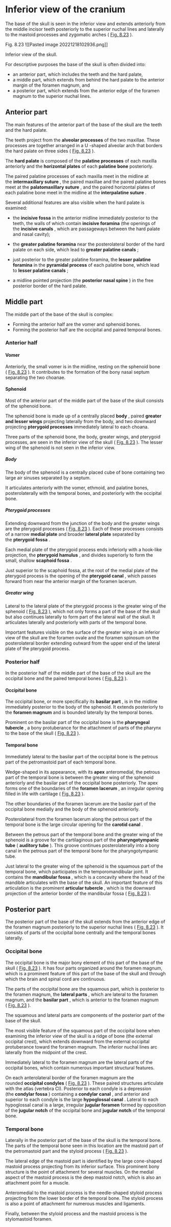 # Inferior view of the cranium
The base of the skull is seen in the inferior view and extends anteriorly from the middle incisor teeth posteriorly to the superior nuchal lines and laterally to the mastoid processes and zygomatic arches ( [Fig. 8.23](https://www-clinicalkey-com.eproxy.lib.hku.hk/f0120) ).

Fig. 8.23
![[Pasted image 20221218102936.png]]

Inferior view of the skull.

For descriptive purposes the base of the skull is often divided into:

- an anterior part, which includes the teeth and the hard palate,
- a middle part, which extends from behind the hard palate to the anterior margin of the foramen magnum, and
- a posterior part, which extends from the anterior edge of the foramen magnum to the superior nuchal lines.

## Anterior part
The main features of the anterior part of the base of the skull are the teeth and the hard palate.

The teeth project from the **alveolar processes** of the two maxillae. These processes are together arranged in a U -shaped alveolar arch that borders the hard palate on three sides ( [Fig. 8.23](https://www-clinicalkey-com.eproxy.lib.hku.hk/f0120) ).

The **hard palate** is composed of the **palatine processes** of each maxilla anteriorly and the **horizontal plates** of each **palatine bone** posteriorly.

The paired palatine processes of each maxilla meet in the midline at the **intermaxillary suture** , the paired maxillae and the paired palatine bones meet at the **palatomaxillary suture** , and the paired horizontal plates of each palatine bone meet in the midline at the **interpalatine suture** .

Several additional features are also visible when the hard palate is examined:
- the **incisive fossa** in the anterior midline immediately posterior to the teeth, the walls of which contain **incisive foramina** (the openings of the **incisive canals** , which are passageways between the hard palate and nasal cavity);

- the **greater palatine foramina** near the posterolateral border of the hard palate on each side, which lead to **greater palatine canals** ;

- just posterior to the greater palatine foramina, the **lesser palatine foramina** in the **pyramidal process** of each palatine bone, which lead to **lesser palatine canals** ;

- a midline pointed projection (the **posterior nasal spine** ) in the free posterior border of the hard palate.

## Middle part
The middle part of the base of the skull is complex:
-   Forming the anterior half are the vomer and sphenoid bones.
- Forming the posterior half are the occipital and paired temporal bones.

### Anterior half
#### Vomer
Anteriorly, the small vomer is in the midline, resting on the sphenoid bone ( [Fig. 8.23](https://www-clinicalkey-com.eproxy.lib.hku.hk/f0120) ). It contributes to the formation of the bony nasal septum separating the two choanae.

#### Sphenoid
Most of the anterior part of the middle part of the base of the skull consists of the sphenoid bone.

The sphenoid bone is made up of a centrally placed **body** , paired **greater and lesser wings** projecting laterally from the body, and two downward projecting **pterygoid processes** immediately lateral to each choana.

Three parts of the sphenoid bone, the body, greater wings, and pterygoid processes, are seen in the inferior view of the skull ( [Fig. 8.23](https://www-clinicalkey-com.eproxy.lib.hku.hk/f0120) ). The lesser wing of the sphenoid is not seen in the inferior view.

##### Body
The body of the sphenoid is a centrally placed cube of bone containing two large air sinuses separated by a septum.

It articulates anteriorly with the vomer, ethmoid, and palatine bones, posterolaterally with the temporal bones, and posteriorly with the occipital bone.

##### Pterygoid processes
Extending downward from the junction of the body and the greater wings are the pterygoid processes ( [Fig. 8.23](https://www-clinicalkey-com.eproxy.lib.hku.hk/f0120) ). Each of these processes consists of a narrow **medial plate** and broader **lateral plate** separated by the **pterygoid fossa** .

Each medial plate of the pterygoid process ends inferiorly with a hook-like projection, the **pterygoid hamulus** , and divides superiorly to form the small, shallow **scaphoid fossa** .

Just superior to the scaphoid fossa, at the root of the medial plate of the pterygoid process is the opening of the **pterygoid canal** , which passes forward from near the anterior margin of the foramen lacerum.

##### Greater wing
Lateral to the lateral plate of the pterygoid process is the greater wing of the sphenoid ( [Fig. 8.23](https://www-clinicalkey-com.eproxy.lib.hku.hk/f0120) ), which not only forms a part of the base of the skull but also continues laterally to form part of the lateral wall of the skull. It articulates laterally and posteriorly with parts of the temporal bone.

Important features visible on the surface of the greater wing in an inferior view of the skull are the foramen ovale and the foramen spinosum on the posterolateral border extending outward from the upper end of the lateral plate of the pterygoid process.

### Posterior half
In the posterior half of the middle part of the base of the skull are the occipital bone and the paired temporal bones ( [Fig. 8.23](https://www-clinicalkey-com.eproxy.lib.hku.hk/f0120) ).

#### Occipital bone
The occipital bone, or more specifically its **basilar part** , is in the midline immediately posterior to the body of the sphenoid. It extends posteriorly to the **foramen magnum** and is bounded laterally by the temporal bones.

Prominent on the basilar part of the occipital bone is the **pharyngeal tubercle** , a bony protuberance for the attachment of parts of the pharynx to the base of the skull ( [Fig. 8.23](https://www-clinicalkey-com.eproxy.lib.hku.hk/f0120) ).

#### Temporal bone
Immediately lateral to the basilar part of the occipital bone is the petrous part of the petromastoid part of each temporal bone.

Wedge-shaped in its appearance, with its **apex** anteromedial, the petrous part of the temporal bone is between the greater wing of the sphenoid anteriorly and the basilar part of the occipital bone posteriorly. The apex forms one of the boundaries of the **foramen lacerum** , an irregular opening filled in life with cartilage ( [Fig. 8.23](https://www-clinicalkey-com.eproxy.lib.hku.hk/f0120) ).

The other boundaries of the foramen lacerum are the basilar part of the occipital bone medially and the body of the sphenoid anteriorly.

Posterolateral from the foramen lacerum along the petrous part of the temporal bone is the large circular opening for the **carotid canal** .

Between the petrous part of the temporal bone and the greater wing of the sphenoid is a groove for the cartilaginous part of the **pharyngotympanic tube** ( **auditory tube** ). This groove continues posterolaterally into a bony canal in the petrous part of the temporal bone for the pharyngotympanic tube.

Just lateral to the greater wing of the sphenoid is the squamous part of the temporal bone, which participates in the temporomandibular joint. It contains the **mandibular fossa** , which is a concavity where the head of the mandible articulates with the base of the skull. An important feature of this articulation is the prominent **articular tubercle** , which is the downward projection of the anterior border of the mandibular fossa ( [Fig. 8.23](https://www-clinicalkey-com.eproxy.lib.hku.hk/f0120) ).

## Posterior part

The posterior part of the base of the skull extends from the anterior edge of the foramen magnum posteriorly to the superior nuchal lines ( [Fig. 8.23](https://www-clinicalkey-com.eproxy.lib.hku.hk/f0120) ). It consists of parts of the occipital bone centrally and the temporal bones laterally.

### Occipital bone
The occipital bone is the major bony element of this part of the base of the skull ( [Fig. 8.23](https://www-clinicalkey-com.eproxy.lib.hku.hk/f0120) ). It has four parts organized around the foramen magnum, which is a prominent feature of this part of the base of the skull and through which the brain and spinal cord are continuous.

The parts of the occipital bone are the squamous part, which is posterior to the foramen magnum, the **lateral parts** , which are lateral to the foramen magnum, and the **basilar part** , which is anterior to the foramen magnum ( [Fig. 8.23](https://www-clinicalkey-com.eproxy.lib.hku.hk/f0120) ).

The squamous and lateral parts are components of the posterior part of the base of the skull.

The most visible feature of the squamous part of the occipital bone when examining the inferior view of the skull is a ridge of bone (the external occipital crest), which extends downward from the external occipital protuberance toward the foramen magnum. The inferior nuchal lines arc laterally from the midpoint of the crest.

Immediately lateral to the foramen magnum are the lateral parts of the occipital bones, which contain numerous important structural features.

On each anterolateral border of the foramen magnum are the rounded **occipital condyles** ( [Fig. 8.23](https://www-clinicalkey-com.eproxy.lib.hku.hk/f0120) ). These paired structures articulate with the atlas (vertebra CI). Posterior to each condyle is a depression (the **condylar fossa** ) containing a **condylar canal** , and anterior and superior to each condyle is the large **hypoglossal canal** . Lateral to each hypoglossal canal is a large, irregular **jugular foramen** formed by opposition of the **jugular notch** of the occipital bone and **jugular notch** of the temporal bone.

### Temporal bone
Laterally in the posterior part of the base of the skull is the temporal bone. The parts of the temporal bone seen in this location are the mastoid part of the petromastoid part and the styloid process ( [Fig. 8.23](https://www-clinicalkey-com.eproxy.lib.hku.hk/f0120) ).

The lateral edge of the mastoid part is identified by the large cone-shaped mastoid process projecting from its inferior surface. This prominent bony structure is the point of attachment for several muscles. On the medial aspect of the mastoid process is the deep mastoid notch, which is also an attachment point for a muscle.

Anteromedial to the mastoid process is the needle-shaped styloid process projecting from the lower border of the temporal bone. The styloid process is also a point of attachment for numerous muscles and ligaments.

Finally, between the styloid process and the mastoid process is the stylomastoid foramen.